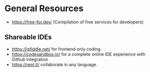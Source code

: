 # General Resources
- https://free-for.dev/ (Compilation of free services for developers)

## Shareable IDEs
- https://jsfiddle.net/ for frontend only coding.
- https://codesandbox.io/ for a complete online IDE experience with Github integration
- https://repl.it/ collaborate in any language.